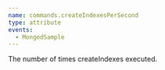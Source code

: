 ```yaml
---
name: commands.createIndexesPerSecond
type: attribute
events:
  - MongodSample
---
```


The number of times createIndexes executed.